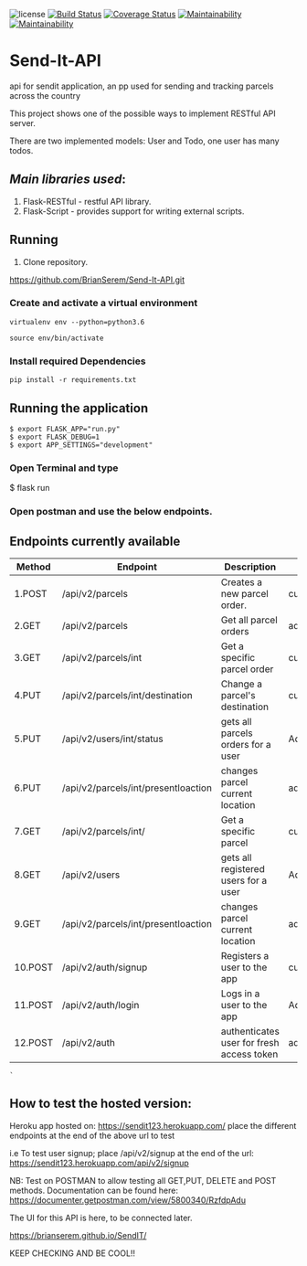 ![license](https://img.shields.io/github/license/mashape/apistatus.svg)
[![Build Status](https://travis-ci.com/BrianSerem/Send-It-API.svg?branch=develop)](https://travis-ci.com/BrianSerem/Send-It-API)
[![Coverage Status](https://coveralls.io/repos/github/BrianSerem/Send-It-API/badge.svg?branch=develop)](https://coveralls.io/github/BrianSerem/Send-It-API?branch=develop)
[![Maintainability](https://api.codeclimate.com/v1/badges/609b635d8231deaa3689/maintainability)](https://codeclimate.com/github/BrianSerem/Send-It-API/maintainability)
[![Maintainability](https://api.codeclimate.com/v1/badges/609b635d8231deaa3689/maintainability)](https://codeclimate.com/github/andela/ah-legion-backend/maintainability)

# Send-It-API
api for sendit application, an pp used for sending and tracking parcels across the country

This project shows one of the possible ways to implement RESTful API server.

There are two implemented models: User and Todo, one user has many todos.

## _Main libraries used_:

1. Flask-RESTful - restful API library.
2. Flask-Script - provides support for writing external scripts.



## Running 

1. Clone repository.

https://github.com/BrianSerem/Send-It-API.git

### Create and activate a virtual environment

    virtualenv env --python=python3.6

    source env/bin/activate

### Install required Dependencies

    pip install -r requirements.txt

## Running the application

```
$ export FLASK_APP="run.py"
$ export FLASK_DEBUG=1
$ export APP_SETTINGS="development"
```
### Open Terminal and type
$ flask run

### Open postman and use the below endpoints.


## Endpoints currently available
| Method | Endpoint                        | Description                           | User-type         |
| ------ | ------------------------------- | ------------------------------------- | ------------  |
|1.POST   | /api/v2/parcels                | Creates a new parcel order.|customers        |
|2.GET   | /api/v2/parcels                 | Get all parcel orders                    | admin         |
|3.GET    |/api/v2/parcels/int      | Get a specific parcel order          | customers/admin   |
|4.PUT| /api/v2/parcels/int/destination|Change a parcel's destination| customers       |
|5.PUT| /api/v2/users/int/status| gets all parcels orders for a user| Admin         |
|6.PUT| /api/v2/parcels/int/presentloaction|changes parcel current location|admin  
|7.GET| /api/v2/parcels/int/|Get a specific parcel|customers/admin   |
|8.GET| /api/v2/users| gets all registered users for a user| Admin         |
|9.GET| /api/v2/parcels/int/presentloaction|changes parcel current location|admin 
|10.POST| /api/v2/auth/signup|Registers a user to the app| customers       |
|11.POST| /api/v2/auth/login|Logs in a user to the app| Admin         |
|12.POST| /api/v2/auth|authenticates user for fresh access token|admin   



	`
## How to test the hosted version:
Heroku app hosted on: 
https://sendit123.herokuapp.com/
place the different endpoints at the end of the above url to test

i.e To test user signup; place /api/v2/signup at the end of the url:
https://sendit123.herokuapp.com/api/v2/signup

NB: Test on POSTMAN to allow testing all GET,PUT, DELETE and POST methods.
Documentation can be found here:
https://documenter.getpostman.com/view/5800340/RzfdpAdu

The UI for this API is here, to be connected later.

https://brianserem.github.io/SendIT/


KEEP CHECKING AND BE COOL!!
